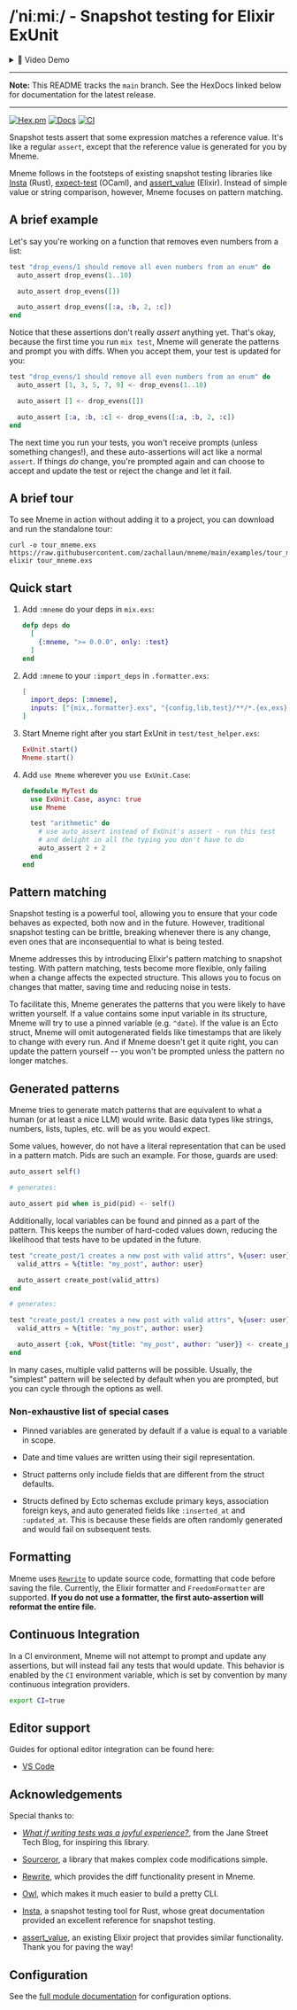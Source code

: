 # /ˈniːmiː/ - Snapshot testing for Elixir ExUnit

<details>
  <summary>🎥 Video Demo</summary>
  <p>https://user-images.githubusercontent.com/503938/227819477-c7097fbc-b9a4-44a1-b3ea-f1b420c18799.mp4</p>
</details>

---

**Note:** This README tracks the `main` branch. See the HexDocs linked below for documentation for the latest release.

---

<!-- MDOC !-->

[![Hex.pm](https://img.shields.io/hexpm/v/mneme.svg)](https://hex.pm/packages/mneme)
[![Docs](https://img.shields.io/badge/hexdocs-docs-8e7ce6.svg)](https://hexdocs.pm/mneme)
[![CI](https://github.com/zachallaun/mneme/actions/workflows/ci.yml/badge.svg?branch=main)](https://github.com/zachallaun/mneme/actions/workflows/ci.yml)

Snapshot tests assert that some expression matches a reference value.
It's like a regular `assert`, except that the reference value is generated for you by Mneme.

Mneme follows in the footsteps of existing snapshot testing libraries like [Insta](https://insta.rs/) (Rust), [expect-test](https://github.com/janestreet/ppx_expect) (OCaml), and [assert_value](https://github.com/assert-value/assert_value_elixir) (Elixir).
Instead of simple value or string comparison, however, Mneme focuses on pattern matching.

## A brief example

Let's say you're working on a function that removes even numbers from a list:

```elixir
test "drop_evens/1 should remove all even numbers from an enum" do
  auto_assert drop_evens(1..10)

  auto_assert drop_evens([])

  auto_assert drop_evens([:a, :b, 2, :c])
end
```

Notice that these assertions don't really _assert_ anything yet.
That's okay, because the first time you run `mix test`, Mneme will generate the patterns and prompt you with diffs.
When you accept them, your test is updated for you:

```elixir
test "drop_evens/1 should remove all even numbers from an enum" do
  auto_assert [1, 3, 5, 7, 9] <- drop_evens(1..10)

  auto_assert [] <- drop_evens([])

  auto_assert [:a, :b, :c] <- drop_evens([:a, :b, 2, :c])
end
```

The next time you run your tests, you won't receive prompts (unless something changes!), and these auto-assertions will act like a normal `assert`.
If things _do_ change, you're prompted again and can choose to accept and update the test or reject the change and let it fail.

## A brief tour

To see Mneme in action without adding it to a project, you can download and run the standalone tour:

```shell
curl -o tour_mneme.exs https://raw.githubusercontent.com/zachallaun/mneme/main/examples/tour_mneme.exs
elixir tour_mneme.exs
```

## Quick start

1.  Add `:mneme` do your deps in `mix.exs`:

    ```elixir
    defp deps do
      [
        {:mneme, ">= 0.0.0", only: :test}
      ]
    end
    ```

2.  Add `:mneme` to your `:import_deps` in `.formatter.exs`:

    ```elixir
    [
      import_deps: [:mneme],
      inputs: ["{mix,.formatter}.exs", "{config,lib,test}/**/*.{ex,exs}"]
    ]
    ```

3.  Start Mneme right after you start ExUnit in `test/test_helper.exs`:

    ```elixir
    ExUnit.start()
    Mneme.start()
    ```

4.  Add `use Mneme` wherever you `use ExUnit.Case`:

    ```elixir
    defmodule MyTest do
      use ExUnit.Case, async: true
      use Mneme

      test "arithmetic" do
        # use auto_assert instead of ExUnit's assert - run this test
        # and delight in all the typing you don't have to do
        auto_assert 2 + 2
      end
    end
    ```

## Pattern matching

Snapshot testing is a powerful tool, allowing you to ensure that your code behaves as expected, both now and in the future.
However, traditional snapshot testing can be brittle, breaking whenever there is any change, even ones that are inconsequential to what is being tested.

Mneme addresses this by introducing Elixir's pattern matching to snapshot testing.
With pattern matching, tests become more flexible, only failing when a change affects the expected structure.
This allows you to focus on changes that matter, saving time and reducing noise in tests.

To facilitate this, Mneme generates the patterns that you were likely to have written yourself.
If a value contains some input variable in its structure, Mneme will try to use a pinned variable (e.g. `^date`).
If the value is an Ecto struct, Mneme will omit autogenerated fields like timestamps that are likely to change with every run.
And if Mneme doesn't get it quite right, you can update the pattern yourself -- you won't be prompted unless the pattern no longer matches.

## Generated patterns

Mneme tries to generate match patterns that are equivalent to what a human (or at least a nice LLM) would write.
Basic data types like strings, numbers, lists, tuples, etc. will be as you would expect.

Some values, however, do not have a literal representation that can be used in a pattern match.
Pids are such an example.
For those, guards are used:

```elixir
auto_assert self()

# generates:

auto_assert pid when is_pid(pid) <- self()
```

Additionally, local variables can be found and pinned as a part of the
pattern. This keeps the number of hard-coded values down, reducing the
likelihood that tests have to be updated in the future.

```elixir
test "create_post/1 creates a new post with valid attrs", %{user: user} do
  valid_attrs = %{title: "my_post", author: user}

  auto_assert create_post(valid_attrs)
end

# generates:

test "create_post/1 creates a new post with valid attrs", %{user: user} do
  valid_attrs = %{title: "my_post", author: user}

  auto_assert {:ok, %Post{title: "my_post", author: ^user}} <- create_post(valid_attrs)
end
```

In many cases, multiple valid patterns will be possible. Usually, the
"simplest" pattern will be selected by default when you are prompted,
but you can cycle through the options as well.

### Non-exhaustive list of special cases

  * Pinned variables are generated by default if a value is equal to a
    variable in scope.

  * Date and time values are written using their sigil representation.

  * Struct patterns only include fields that are different from the
    struct defaults.

  * Structs defined by Ecto schemas exclude primary keys, association
    foreign keys, and auto generated fields like `:inserted_at` and
    `:updated_at`. This is because these fields are often randomly
    generated and would fail on subsequent tests.

## Formatting

Mneme uses [`Rewrite`](https://github.com/hrzndhrn/rewrite) to update
source code, formatting that code before saving the file. Currently,
the Elixir formatter and `FreedomFormatter` are supported. **If you do
not use a formatter, the first auto-assertion will reformat the entire
file.**

## Continuous Integration

In a CI environment, Mneme will not attempt to prompt and update any
assertions, but will instead fail any tests that would update. This
behavior is enabled by the `CI` environment variable, which is set by
convention by many continuous integration providers.

```bash
export CI=true
```

## Editor support

Guides for optional editor integration can be found here:

  * [VS Code](https://hexdocs.pm/mneme/vscode_setup.html)

## Acknowledgements

Special thanks to:

  * [_What if writing tests was a joyful experience?_](https://blog.janestreet.com/the-joy-of-expect-tests/),
    from the Jane Street Tech Blog, for inspiring this library.

  * [Sourceror](https://github.com/doorgan/sourceror), a library that
    makes complex code modifications simple.

  * [Rewrite](https://github.com/hrzndhrn/rewrite), which provides the
    diff functionality present in Mneme.

  * [Owl](https://github.com/fuelen/owl), which makes it much easier
    to build a pretty CLI.

  * [Insta](https://insta.rs/), a snapshot testing tool for Rust,
    whose great documentation provided an excellent reference for
    snapshot testing.

  * [assert_value](https://github.com/assert-value/assert_value_elixir),
    an existing Elixir project that provides similar functionality.
    Thank you for paving the way!

<!-- MDOC !-->

## Configuration

See the [full module documentation](https://hexdocs.pm/mneme/Mneme.html#module-configuration) for configuration options.
